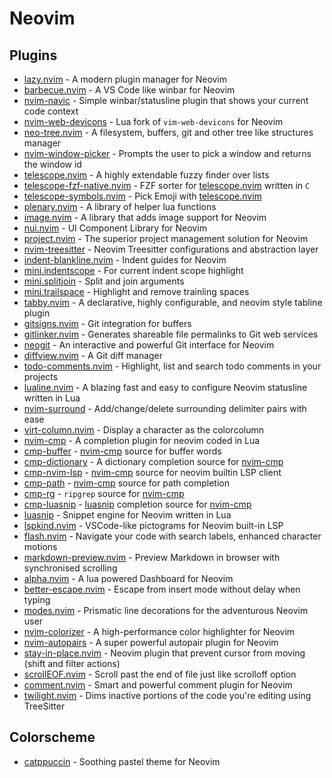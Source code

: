 # Neovim

## Plugins

- [lazy.nvim] - A modern plugin manager for Neovim
- [barbecue.nvim] - A VS Code like winbar for Neovim
- [nvim-navic] - Simple winbar/statusline plugin that shows your current code context
- [nvim-web-devicons] - Lua fork of `vim-web-devicons` for Neovim
- [neo-tree.nvim] - A filesystem, buffers, git and other tree like structures manager
- [nvim-window-picker] - Prompts the user to pick a window and returns the window id
- [telescope.nvim] - A highly extendable fuzzy finder over lists
- [telescope-fzf-native.nvim] - FZF sorter for [telescope.nvim] written in `C`
- [telescope-symbols.nvim] - Pick Emoji with [telescope.nvim]
- [plenary.nvim] - A library of helper lua functions
- [image.nvim] - A library that adds image support for Neovim
- [nui.nvim] - UI Component Library for Neovim
- [project.nvim] - The superior project management solution for Neovim
- [nvim-treesitter] - Neovim Treesitter configurations and abstraction layer
- [indent-blankline.nvim] - Indent guides for Neovim
- [mini.indentscope] - For current indent scope highlight
- [mini.splitjoin] - Split and join arguments
- [mini.trailspace] - Highlight and remove trainling spaces
- [tabby.nvim] - A declarative, highly configurable, and neovim style tabline plugin
- [gitsigns.nvim] - Git integration for buffers
- [gitlinker.nvim] - Generates shareable file permalinks to Git web services
- [neogit] - An interactive and powerful Git interface for Neovim
- [diffview.nvim] - A Git diff manager
- [todo-comments.nvim] - Highlight, list and search todo comments in your projects
- [lualine.nvim] - A blazing fast and easy to configure Neovim statusline written in Lua
- [nvim-surround] - Add/change/delete surrounding delimiter pairs with ease
- [virt-column.nvim] - Display a character as the colorcolumn
- [nvim-cmp] - A completion plugin for neovim coded in Lua
- [cmp-buffer] - [nvim-cmp] source for buffer words
- [cmp-dictionary] - A dictionary completion source for [nvim-cmp]
- [cmp-nvim-lsp] - [nvim-cmp] source for neovim builtin LSP client
- [cmp-path] - [nvim-cmp] source for path completion
- [cmp-rg] - `ripgrep` source for [nvim-cmp]
- [cmp-luasnip] - [luasnip] completion source for [nvim-cmp]
- [luasnip] - Snippet engine for Neovim written in Lua
- [lspkind.nvim] - VSCode-like pictograms for Neovim built-in LSP
- [flash.nvim] - Navigate your code with search labels, enhanced character motions
- [markdown-preview.nvim] - Preview Markdown in browser with synchronised scrolling
- [alpha.nvim] - A lua powered Dashboard for Neovim
- [better-escape.nvim] - Escape from insert mode without delay when typing
- [modes.nvim] - Prismatic line decorations for the adventurous Neovim user
- [nvim-colorizer] - A high-performance color highlighter for Neovim
- [nvim-autopairs] - A super powerful autopair plugin for Neovim
- [stay-in-place.nvim] - Neovim plugin that prevent cursor from moving (shift and filter actions)
- [scrollEOF.nvim] - Scroll past the end of file just like scrolloff option
- [comment.nvim] - Smart and powerful comment plugin for Neovim
- [twilight.nvim] - Dims inactive portions of the code you're editing using TreeSitter

## Colorscheme

- [catppuccin] - Soothing pastel theme for Neovim

[lazy.nvim]: https://github.com/folke/lazy.nvim
[barbecue.nvim]: https://github.com/utilyre/barbecue.nvim
[nvim-navic]: https://github.com/SmiteshP/nvim-navic
[nvim-web-devicons]: https://github.com/nvim-tree/nvim-web-devicons
[neo-tree.nvim]: https://github.com/nvim-neo-tree/neo-tree.nvim
[nvim-window-picker]: https://github.com/s1n7ax/nvim-window-picker
[telescope.nvim]: https://github.com/nvim-telescope/telescope.nvim
[telescope-fzf-native.nvim]: https://github.com/nvim-telescope/telescope-fzf-native.nvim
[telescope-symbols.nvim]: https://github.com/nvim-telescope/telescope-symbols.nvim
[project.nvim]: https://github.com/ahmedkhalf/project.nvim
[nvim-treesitter]: https://github.com/nvim-treesitter/nvim-treesitter
[indent-blankline.nvim]: https://github.com/lukas-reineke/indent-blankline.nvim
[mini.indentscope]: https://github.com/echasnovski/mini.indentscope
[mini.splitjoin]: https://github.com/echasnovski/mini.nvim/blob/main/readmes/mini-splitjoin.md
[mini.trailspace]: https://github.com/echasnovski/mini.nvim/blob/main/readmes/mini-trailspace.md
[tabby.nvim]: https://github.com/nanozuki/tabby.nvim
[gitsigns.nvim]: https://github.com/lewis6991/gitsigns.nvim
[gitlinker.nvim]: https://github.com/ruifm/gitlinker.nvim
[neogit]: https://github.com/neogitorg/neogit
[todo-comments.nvim]: https://github.com/folke/todo-comments.nvim
[lualine.nvim]: https://github.com/nvim-lualine/lualine.nvim
[nvim-surround]: https://github.com/kylechui/nvim-surround
[virt-column.nvim]: https://github.com/lukas-reineke/virt-column.nvim
[diffview.nvim]: https://github.com/sindrets/diffview.nvim
[nvim-cmp]: https://github.com/hrsh7th/nvim-cmp
[cmp-buffer]: https://arc.net/l/quote/qnikvplr
[cmp-dictionary]: https://github.com/uga-rosa/cmp-dictionary
[cmp-nvim-lsp]: https://github.com/hrsh7th/cmp-nvim-lsp
[cmp-path]: https://github.com/hrsh7th/cmp-path
[cmp-rg]: https://github.com/lukas-reineke/cmp-rg
[cmp-luasnip]: https://github.com/saadparwaiz1/cmp_luasnip
[luasnip]: https://github.com/L3MON4D3/LuaSnip
[lspkind.nvim]: https://github.com/onsails/lspkind.nvim
[flash.nvim]: https://github.com/folke/flash.nvim 
[markdown-preview.nvim]: https://github.com/iamcco/markdown-preview.nvim
[alpha.nvim]: https://github.com/goolord/alpha-nvim
[better-escape.nvim]: https://github.com/max397574/better-escape.nvim
[modes.nvim]: https://github.com/mvllow/modes.nvim
[nvim-colorizer]: https://github.com/NvChad/nvim-colorizer.lua
[nvim-autopairs]: https://github.com/windwp/nvim-autopairs
[stay-in-place.nvim]: https://github.com/gbprod/stay-in-place.nvim
[scrollEOF.nvim]: https://github.com/Aasim-A/scrollEOF.nvim
[comment.nvim]: https://github.com/numToStr/Comment.nvim
[twilight.nvim]: https://github.com/folke/twilight.nvim

[catppuccin]: https://github.com/catppuccin/nvim
[plenary.nvim]: https://github.com/nvim-lua/plenary.nvim
[image.nvim]: https://github.com/3rd/image.nvim
[nui.nvim]: https://github.com/MunifTanjim/nui.nvim
